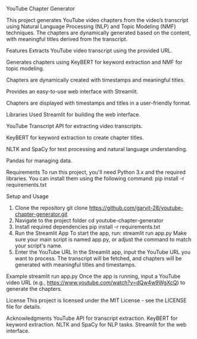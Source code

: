 YouTube Chapter Generator

This project generates YouTube video chapters from the video’s transcript using Natural Language Processing (NLP) and Topic Modeling (NMF) techniques. The chapters are dynamically generated based on the content, with meaningful titles derived from the transcript.

Features
Extracts YouTube video transcript using the provided URL.

Generates chapters using KeyBERT for keyword extraction and NMF for topic modeling.

Chapters are dynamically created with timestamps and meaningful titles.

Provides an easy-to-use web interface with Streamlit.

Chapters are displayed with timestamps and titles in a user-friendly format.

Libraries Used
Streamlit for building the web interface.

YouTube Transcript API for extracting video transcripts.

KeyBERT for keyword extraction to create chapter titles.

NLTK and SpaCy for text processing and natural language understanding.

Pandas for managing data.

Requirements
To run this project, you'll need Python 3.x and the required libraries. You can install them using the following command:
pip install -r requirements.txt

Setup and Usage
1. Clone the repository
git clone https://github.com/garvit-28/youtube-chapter-generator.git
2. Navigate to the project folder
cd youtube-chapter-generator
3. Install required dependencies
pip install -r requirements.txt
4. Run the Streamlit App
To start the app, run:
streamlit run app.py
Make sure your main script is named app.py, or adjust the command to match your script's name.
5. Enter the YouTube URL
In the Streamlit app, input the YouTube URL you want to process. The transcript will be fetched, and chapters will be generated with meaningful titles and timestamps.

Example
streamlit run app.py
Once the app is running, input a YouTube video URL (e.g., https://www.youtube.com/watch?v=dQw4w9WgXcQ) to generate the chapters.

License
This project is licensed under the MIT License - see the LICENSE file for details.

Acknowledgments
YouTube API for transcript extraction.
KeyBERT for keyword extraction.
NLTK and SpaCy for NLP tasks.
Streamlit for the web interface.




